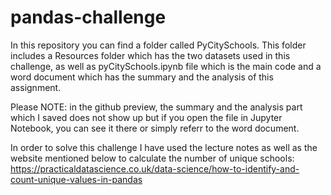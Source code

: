 # pandas-challenge

In this repository you can find a folder called PyCitySchools. This folder includes a Resources folder which has the two datasets used in this challenge, as well as pyCitySchools.ipynb file which is the main code and a word document which has the summary and
the analysis of this assignment. 

Please NOTE: in the github preview, the summary and the analysis part which I saved does not show up but if you open the file in Jupyter Notebook, you can see it there or simply referr to the word document.

In order to solve this challenge I have used the lecture notes as well as the website mentioned below to calculate the number of unique schools:
https://practicaldatascience.co.uk/data-science/how-to-identify-and-count-unique-values-in-pandas
